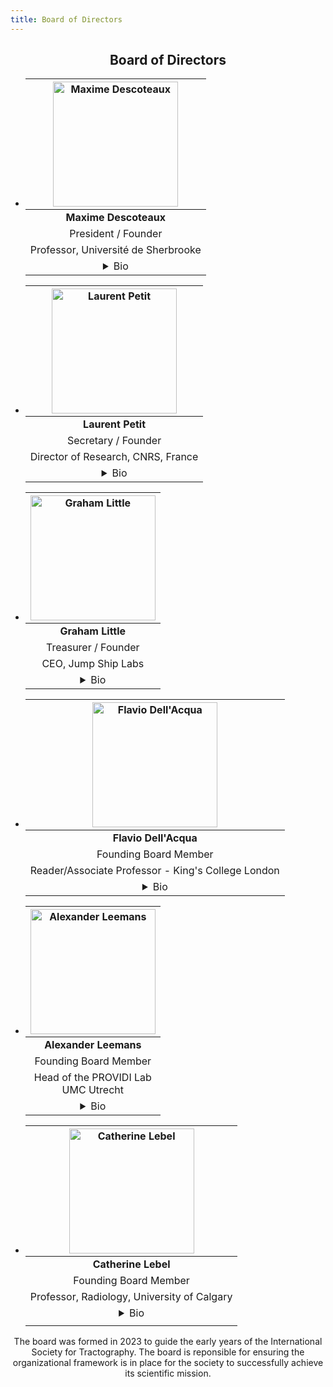 ```yaml
---
title: Board of Directors
---
```


<section class="features">
<div class="container">
<center>
<h2>Board of Directors</h2>

<ul class="grid people">
    <li>
        <div class="box">
<center>

|<center><img src="/uploads/photos/avatars/Max_tractoball.png" alt="Maxime Descoteaux"  height="auto" width=200 ></center>|
|:----:|
|<b>Maxime Descoteaux</b>|
|President / Founder|
|Professor, Université de Sherbrooke|
|<details> <summary> Bio </summary><div>Maxime Descoteaux, PhD, is a full Professor in Computer Science since 2009 at the Université de Sherbrooke, Canada.  He is the founder of the Sherbrooke Connectivity Imaging Laboratory and member of the College of the Royal Society of Canada. His research aims to develop novel tractography algorithms, validate them, and translate them to clinical applications.</div></details>|

</center>
</div>
</li>
    <li>
        <div class="box">
<center>

|<center><img src="/uploads/photos/avatars/Laurent_tractoball.png" alt="Laurent Petit"  height="auto" width=200 ></center>|
|:----:|
|<b>Laurent Petit</b>|
|Secretary / Founder|
|Director of Research, CNRS, France|
|<details> <summary> Bio </summary> <div> Laurent Petit joined CNRS in 1998, where he currently holds the position of Research Director within the Neurofunctional Imaging Group at the Institute of Neurodegenerative Diseases (CNRS CEA University of Bordeaux, France). His research program focuses on neuroanatomy and developing innovative strategies for studying the anatomy of the human brain's white matter using diffusion imaging and tractography combined with ex vivo microscopic dissection data. </div> </details>|

</center>
</div>
</li>
    <li>
        <div class="box">
<center>

|<center><img src="/uploads/photos/avatars/Graham_tractoball.png" alt="Graham Little"  height="auto" width=200 ></center>|
|:----:|
|<b>Graham Little</b>|
|Treasurer / Founder|
|CEO, Jump Ship Labs|
|<details> <summary> Bio </summary> <div>Graham Little, PhD, is CEO at Jump Ship Labs, a co-founder of the International Society for Tractography (IST) and a NSERC postdoctoral fellow at the Université de Sherbrooke, Canada. Graham is interested in non-traditional methods for accelerating research. With the IST, Graham is framing the operational and organizational aspects of the society, to help it grow into a society that “gets things done” and truly facilitates international collaboration.  </div></details>|

</center>
</div>
</li>
    <li>
        <div class="box">
<center>

|<center><img src="/uploads/photos/avatars/Flavio_tractoball.png" alt="Flavio Dell'Acqua"  height="auto" width=200 ></center>|
|:----:|
|<b>Flavio Dell'Acqua</b>|
|Founding Board Member|
|Reader/Associate Professor - King's College London|
|<details> <summary> Bio </summary> <div> Flavio Dell'Acqua is a Reader (Associate Professor) in Translational Neuroimaging at King's College London and co-founder of the NatBrainLab. His research interest focuses on the development and application of advanced diffusion imaging methods to study the organisation and integrity of human brain connections during normal development and in the presence of neurological or psychiatric disorders. </div> </details>|

</center>
</div>
</li>
    <li>
        <div class="box">
<center>

|<center><img src="/uploads/photos/avatars/Alex_tractoball.png" alt="Alexander Leemans"  height="auto" width=200 ></center>|
|:----:|
|<b>Alexander Leemans</b>|
|Founding Board Member|d
|Head of the PROVIDI Lab<br>UMC Utrecht|
|<details> <summary> Bio </summary> <div> Alexander Leemans holds a tenured faculty position as Associate Professor at the Image Sciences Institute (ISI), University Medical Center Utrecht, the Netherlands. His current research interests include modeling, processing, visualizing and analyzing diffusion MRI data for investigating microstructural and architectural tissue organization. He currently heads the PROVIDI Lab and is the developer of ExploreDTI, a graphical toolbox for investigating diffusion MRI data. </div></details>|

</center>
</div>
</li>
    <li>
        <div class="box">
<center>

|<center><img src="/uploads/photos/avatars/Catherine_tractoball.png" alt="Catherine Lebel"  height="auto" width=200 ></center>|
|:----:|
|<b>Catherine Lebel</b>|
|Founding Board Member|
|Professor, Radiology, University of Calgary|
|<details> <summary> Bio </summary> <div> Catherine Lebel is a Professor of Radiology at the University of Calgary and a Canada Research Chair in Pediatric Neuroimaging. She leads the Child Brain & Mental Health Program at the Alberta Children’s Hospital Research Institute and is a member of the Hotchkiss Brain Institute. Her research uses MRI to study how brain structure and function change with age in typical children and those with neurodevelopmental disorders, including fetal alcohol spectrum disorder and learning disabilities.
 </div></details>|

</center>
</div>
</li>

</ul>

The board was formed in 2023 to guide the early years of the International Society for Tractography. The board is reponsible for ensuring the organizational framework is in place for the society to successfully achieve its scientific mission.

</center>
</div>
</section>